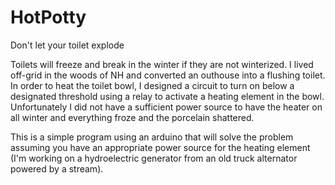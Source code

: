 # HotPotty
Don't let your toilet explode

Toilets will freeze and break in the winter if they are not winterized. I lived off-grid in the woods of NH and converted an outhouse into a flushing toilet.
In order to heat the toilet bowl, I designed a circuit to turn on below a designated threshold using a relay to activate a heating element in the bowl.
Unfortunately I did not have a sufficient power source to have the heater on all winter and everything froze and the porcelain shattered.

This is a simple program using an arduino that will solve the problem assuming you have an appropriate power source for the heating element (I'm working on a
hydroelectric generator from an old truck alternator powered by a stream).

